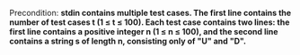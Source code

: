 Precondition: **stdin contains multiple test cases. The first line contains the number of test cases t (1 ≤ t ≤ 100). Each test case contains two lines: the first line contains a positive integer n (1 ≤ n ≤ 100), and the second line contains a string s of length n, consisting only of "U" and "D".**